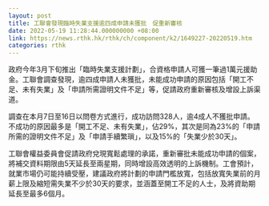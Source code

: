```yaml
---
layout: post
title: 工聯會發現臨時失業支援逾四成申請未獲批　促重新審核
date: 2022-05-19 11:28:44.000000000 +08:00
link: https://news.rthk.hk/rthk/ch/component/k2/1649227-20220519.htm
categories: rthk
---
```


政府今年3月下旬推出「臨時失業支援計劃」，合資格申請人可獲一筆過1萬元援助金。工聯會調查發現，逾四成申請人未獲批，未能成功申請的原因包括「開工不足、未有失業」及「申請所需證明文件不足」等，促請政府重新審核及增設上訴渠道。

調查在本月7日至16日以問卷方式進行，成功訪問328人，逾4成人不獲批申請。不成功的原因最多是「開工不足、未有失業」，佔29%，其次是同為23%的「申請所需的證明文件不足」及「申請手續繁瑣」，以及15%的「失業少於30天」。

工聯會權益委員會促請政府兌現寬鬆處理的承諾，重新審批未能成功申請的個案，將補交資料期限由5天延長至兩星期，同時增設高效透明的上訴機制。工會預計，就業市場仍可能持續受壓，建議政府將計劃的申請門檻放寬，包括放寬失業前的月薪上限及縮短需失業不少於30天的要求，並涵蓋至開工不足的人士，及將資助期延長至最多6個月。
